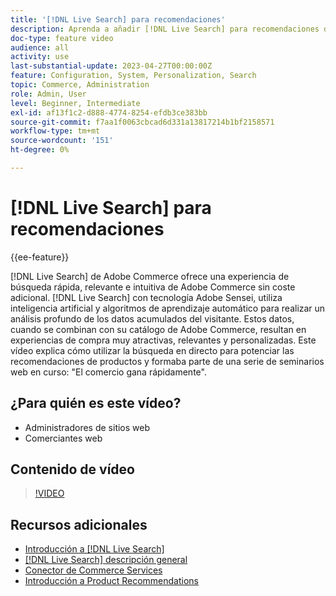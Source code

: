 ```yaml
---
title: '[!DNL Live Search] para recomendaciones'
description: Aprenda a añadir [!DNL Live Search] para recomendaciones de productos a su tienda y produzca experiencias de compra muy atractivas, relevantes y personalizadas.
doc-type: feature video
audience: all
activity: use
last-substantial-update: 2023-04-27T00:00:00Z
feature: Configuration, System, Personalization, Search
topic: Commerce, Administration
role: Admin, User
level: Beginner, Intermediate
exl-id: af13f1c2-d888-4774-8254-efdb3ce383bb
source-git-commit: f7aa1f0063cbcad6d331a13817214b1bf2158571
workflow-type: tm+mt
source-wordcount: '151'
ht-degree: 0%

---
```


# [!DNL Live Search] para recomendaciones

{{ee-feature}}

[!DNL Live Search] de Adobe Commerce ofrece una experiencia de búsqueda rápida, relevante e intuitiva de Adobe Commerce sin coste adicional. [!DNL Live Search] con tecnología Adobe Sensei, utiliza inteligencia artificial y algoritmos de aprendizaje automático para realizar un análisis profundo de los datos acumulados del visitante. Estos datos, cuando se combinan con su catálogo de Adobe Commerce, resultan en experiencias de compra muy atractivas, relevantes y personalizadas. Este vídeo explica cómo utilizar la búsqueda en directo para potenciar las recomendaciones de productos y formaba parte de una serie de seminarios web en curso: &quot;El comercio gana rápidamente&quot;.

## ¿Para quién es este vídeo?

- Administradores de sitios web
- Comerciantes web

## Contenido de vídeo

>[!VIDEO](https://video.tv.adobe.com/v/3412586?quality=12&learn=on)


## Recursos adicionales

- [Introducción a [!DNL Live Search]](https://experienceleague.adobe.com/docs/commerce-learn/tutorials/marketing/live-search.html)
- [[!DNL Live Search] descripción general](https://experienceleague.adobe.com/docs/commerce-merchant-services/live-search/overview.html)
- [Conector de Commerce Services](https://experienceleague.adobe.com/docs/commerce-merchant-services/user-guides/integration-services/saas.html)
- [Introducción a Product Recommendations](https://experienceleague.adobe.com/docs/commerce-merchant-services/product-recommendations/overview.html)
